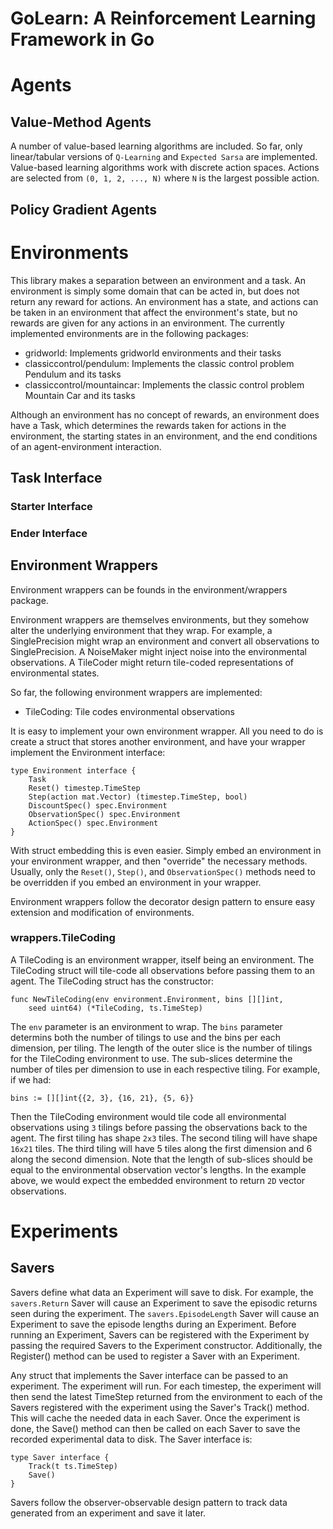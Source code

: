 # GoLearn: A Reinforcement Learning Framework in Go

# Agents
## Value-Method Agents
A number of value-based learning algorithms are included. So far, only
linear/tabular versions of `Q-Learning` and `Expected Sarsa` are implemented.
Value-based learning algorithms work with discrete action spaces. Actions
are selected from `(0, 1, 2, ..., N)` where `N` is the largest possible
action.

## Policy Gradient Agents
# Environments
This library makes a separation between an environment and a task. An
environment is simply some domain that can be acted in, but does not
return any reward for actions. An environment has a state, and actions
can be taken in an environment that affect the environment's state, but
no rewards are given for any actions in an environment. The currently
implemented environments are in the following packages:
- gridworld: Implements gridworld environments and their tasks
- classiccontrol/pendulum: Implements the classic control problem
Pendulum and its tasks
- classiccontrol/mountaincar: Implements the classic control problem
Mountain Car and its tasks

Although an environment has no concept of rewards, an environment does
have a Task, which determines the rewards taken for actions in the
environment, the starting states in an environment, and the end conditions
of an agent-environment interaction.

## Task Interface
### Starter Interface
### Ender Interface
## Environment Wrappers
Environment wrappers can be founds in the environment/wrappers package.

Environment wrappers are themselves environments, but they somehow alter
the underlying environment that they wrap. For example, a SinglePrecision
might wrap an environment and convert all observations to SinglePrecision.
A NoiseMaker might inject noise into the environmental observations. A
TileCoder might return tile-coded representations of environmental states.

So far, the following environment wrappers are implemented:
- TileCoding: Tile codes environmental observations

It is easy to implement your own environment wrapper. All you need to do
is create a struct that stores another environment, and have your
wrapper implement the Environment interface:
```
type Environment interface {
	Task
	Reset() timestep.TimeStep
	Step(action mat.Vector) (timestep.TimeStep, bool)
	DiscountSpec() spec.Environment
	ObservationSpec() spec.Environment
	ActionSpec() spec.Environment
}
```
With struct embedding this is even easier. Simply embed an environment in
your environment wrapper, and then "override" the necessary methods. Usually,
only the `Reset()`, `Step()`, and `ObservationSpec()` methods need to
be overridden if you embed an environment in your wrapper.

Environment wrappers follow the decorator design pattern to ensure
easy extension and modification of environments.

### wrappers.TileCoding
A TileCoding is an environment wrapper, itself being an environment.
The TileCoding struct will tile-code all observations before passing
them to an agent. The TileCoding struct has the constructor:
```
func NewTileCoding(env environment.Environment, bins [][]int,
	seed uint64) (*TileCoding, ts.TimeStep)
```
The `env` parameter is an environment to wrap. The `bins` parameter
determins both the number of tilings to use and the bins per each
dimension, per tiling. The length of the outer slice is the number of
tilings for the TileCoding environment to use. The sub-slices determine
the number of tiles per dimension to use in each respective tiling.
For example, if we had:
```
bins := [][]int{{2, 3}, {16, 21}, {5, 6}}
```
Then the TileCoding environment would tile code all environmental
observations using `3` tilings before passing the observations back to
the agent. The first tiling has shape `2x3` tiles. The second tiling
will have shape `16x21` tiles. The third tiling will have 5 tiles
along the first dimension and 6 along the second dimension. Note that
the length of sub-slices should be equal to the environmental
observation vector's lengths. In the example above, we would expect the
embedded environment to return `2D` vector observations.

# Experiments
## Savers
Savers define what data an Experiment will save to disk. For example,
the `savers.Return` Saver will cause an Experiment to save the episodic
returns seen during the experiment. The `savers.EpisodeLength` Saver
will cause an Experiment to save the episode lengths during an
Experiment. Before running an Experiment, Savers can be registered
with the Experiment by passing the required Savers to the Experiment
constructor. Additionally, the Register() method can be used to
register a Saver with an Experiment.

Any struct that implements the Saver interface can be passed to an
experiment. The experiment will run. For each timestep, the experiment
will then send the latest TimeStep returned from the environment to
each of the Savers registered with the experiment using the Saver's
Track() method. This will cache the needed data in each Saver. Once
the experiment is done, the Save() method can then be called on each
Saver to save the recorded experimental data to disk. The Saver interface
is:
```
type Saver interface {
	Track(t ts.TimeStep)
	Save()
}
```
Savers follow the observer-observable design pattern to track data
generated from an experiment and save it later.
